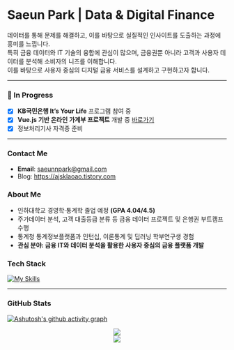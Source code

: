 # Saeun Park | Data & Digital Finance  

데이터를 통해 문제를 해결하고, 이를 바탕으로 실질적인 인사이트를 도출하는 과정에 흥미를 느낍니다.  
특히 금융 데이터와 IT 기술의 융합에 관심이 많으며, 금융권뿐 아니라 고객과 사용자 데이터를 분석해 소비자의 니즈를 이해합니다.  
이를 바탕으로 사용자 중심의 디지털 금융 서비스를 설계하고 구현하고자 합니다.

--- 
### 🚧 In Progress
- [x] **KB국민은행 It’s Your Life** 프로그램 참여 중  
- [x] **Vue.js 기반 온라인 가계부 프로젝트** 개발 중 [바로가기](https://github.com/SuccessInnovation/AccountBook.git)
- [x] 정보처리기사 자격증 준비  
---

### Contact Me
- **Email**: [saeunnpark@gmail.com](mailto:saeunnpark@gmail.com)
- Blog: https://ajsklaoao.tistory.com


### About Me
- 인하대학교 경영학·통계학 졸업 예정 **(GPA 4.04/4.5)**
- 주가데이터 분석, 고객 대출등급 분류 등 금융 데이터 프로젝트 및 은행권 부트캠프 수행
- 통계청 통계정보플랫폼과 인턴십, 이론통계 및 딥러닝 학부연구생 경험
- **관심 분야: 금융 IT와 데이터 분석을 활용한 사용자 중심의 금융 플랫폼 개발**


### Tech Stack
[![My Skills](https://skillicons.dev/icons?i=py,sklearn,r,mysql,java,html,css,js,vue,notion,figma,github,git)](https://skillicons.dev)

---

### GitHub Stats

[![Ashutosh's github activity graph](https://github-readme-activity-graph.vercel.app/graph?username=saeun-park&theme=github)](https://github.com/ashutosh00710/github-readme-activity-graph)

<p align="center">
  <a href="https://git.io/streak-stats">
    <img src="https://github-readme-streak-stats.herokuapp.com/?user=saeun-park" />
  </a>
  <br/>
  <img src="https://komarev.com/ghpvc/?username=saeun-park&color=blue&style=flat-square" />
</p>


